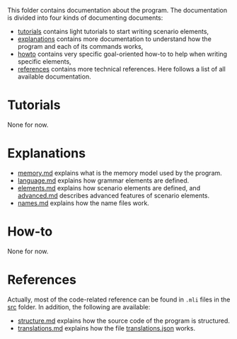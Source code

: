 
This folder contains documentation about the program.
The documentation is divided into four kinds of documenting documents:
- [tutorials](./tutorials) contains light tutorials to start writing scenario elements,
- [explanations](./explanations) contains more documentation to understand how the program and each of its commands works,
- [howto](./howto) contains very specific goal-oriented how-to to help when writing specific elements,
- [references](./references) contains more technical references.
Here follows a list of all available documentation.

# Tutorials

None for now.

# Explanations

- [memory.md](./explanations/memory.md) explains what is the memory model used by the program.
- [language.md](./explanations/language.md) explains how grammar elements are defined.
- [elements.md](./explanations/elements.md) explains how scenario elements are defined, and [advanced.md](./explanations/advanced.md) describes advanced features of scenario elements.
- [names.md](./explanations/names.md) explains how the name files work.

# How-to

None for now.

# References

Actually, most of the code-related reference can be found in `.mli` files in the [src](../src) folder.
In addition, the following are available:
- [structure.md](./references/structure.md) explains how the source code of the program is structured.
- [translations.md](./references/translations.md) explains how the file [translations.json](../web/translations.json) works.


